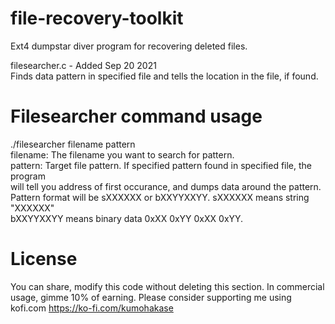 file-recovery-toolkit
====
Ext4 dumpstar diver program for recovering deleted files.  

filesearcher.c - Added Sep 20 2021   
Finds data pattern in specified file and tells the location in the file, if found.   

Filesearcher command usage
=====
./filesearcher filename pattern   
filename: The filename you want to search for pattern.   
pattern:  Target file pattern. If specified pattern found in specified file, the program   
          will tell you address of first occurance, and dumps data around the pattern.   
          Pattern format will be sXXXXXX or bXXYYXXYY. sXXXXXX means string "XXXXXX"   
          bXXYYXXYY means binary data 0xXX 0xYY 0xXX 0xYY.   
         
License
====
You can share, modify this code without deleting this section.
In commercial usage, gimme 10% of earning. Please consider supporting me using kofi.com https://ko-fi.com/kumohakase
